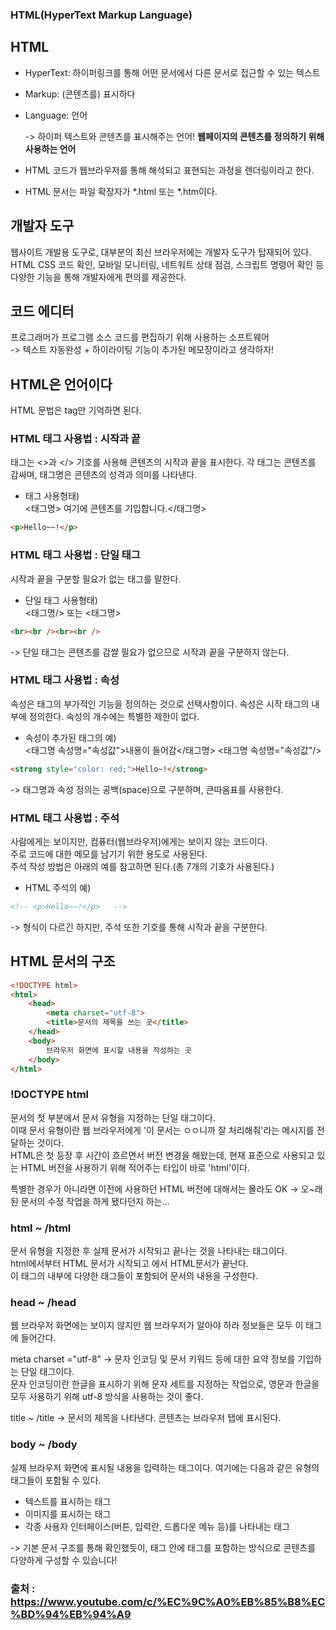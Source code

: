 ### HTML(HyperText Markup Language)

## HTML
- HyperText: 하이퍼링크를 통해 어떤 문서에서 다른 문서로 접근할 수 있는 텍스트
- Markup: (콘텐츠를) 표시하다
- Language: 언어

  -> 하이퍼 텍스트와 콘텐츠를 표시해주는 언어! **웹페이지의 콘텐츠를 정의하기 위해 사용하는 언어**

* HTML 코드가 웹브라우저를 통해 해석되고 표현되는 과정을 렌더링이라고 한다.

* HTML 문서는 파일 확장자가 *.html 또는 *.htm이다.

## 개발자 도구
웹사이트 개발용 도구로, 대부분의 최신 브라우저에는 개발자 도구가 탑재되어 있다.  
HTML CSS 코드 확인, 모바일 모니터링, 네트워트 상태 점검, 스크립트 명령어 확인 등 다양한 기능을 통해 개발자에게 편의를 제공한다.

## 코드 에디터
프로그래머가 프로그램 소스 코드를 편집하기 위해 사용하는 소프트웨어   
 -> 텍스트 자동완성 + 하이라이팅 기능이 추가된 메모장이라고 생각하자!

## HTML은 언어이다
HTML 문법은 tag만 기억하면 된다. 

###  HTML 태그 사용법 : 시작과 끝
태그는 <>과 </> 기호를 사용해 콘텐츠의 시작과 끝을 표시한다.
각 태그는 콘텐츠를 감싸며, 태그명은 콘텐츠의 성격과 의미를 나타낸다.   
* 태그 사용형태)  
<태그명> 여기에 콘텐츠를 기입합니다.</태그명>
```html
<p>Hello~~!</p>
```

### HTML 태그 사용법 : 단일 태그
시작과 끝을 구분할 필요가 없는 태그를 말한다.
* 단일 태그 사용형태)  
<태그명/> 또는 <태그명>   
```html
<br><br /><br><br />
```
 -> 단일 태그는 콘텐츠를 감쌀 필요가 없으므로 시작과 끝을 구분하지 않는다.

### HTML 태그 사용법 : 속성
속성은 태그의 부가적인 기능을 정의하는 것으로 선택사항이다.
속성은 시작 태그의 내부에 정의한다. 속성의 개수에는 특별한 제한이 없다.
* 속성이 추가된 태그의 예)  
<태그명 속성명="속성값">내용이 들어감</태그명>
<태그명 속성명="속성값"/>
```html
<strong style="color: red;">Hello~!</strong>
```
  
 -> 태그명과 속성 정의는 공백(space)으로 구분하며, 큰따옴표를 사용한다.

### HTML 태그 사용법 : 주석
사람에게는 보이지만, 컴퓨터(웹브라우저)에게는 보이지 않는 코드이다.  
주로 코드에 대한 메모를 남기기 위한 용도로 사용된다.   
주석 작성 방법은 아래의 예를 참고하면 된다.(총 7개의 기호가 사용된다.)
* HTML 주석의 예)  
<!-- 이 사이에 작성한 내용은 주석으로 처리된다. --> 
```html
<!-- <p>Hello~~!</p>   -->
```

 -> 형식이 다르긴 하지만, 주석 또한 기호를 통해 시작과 끝을 구분한다.

## HTML 문서의 구조

```html
<!DOCTYPE html>
<html>
    <head>
        <meta charset="utf-8">
        <title>문서의 제목을 쓰는 곳</title>
    </head>
    <body>
        브라우저 화면에 표시할 내용을 작성하는 곳
    </body>
</html>
```

### !DOCTYPE html
문서의 첫 부분에서 문서 유형을 지정하는 단일 태그이다.   
이때 문서 유형이란 웹 브라우저에게 '이 문서는 ㅇㅇ니까 잘 처리해줘'라는 메시지를 전달하는 것이다.  
HTML은 첫 등장 후 시간이 흐르면서 버전 변경을 해왔는데, 현재 표준으로 사용되고 있는 HTML 버전을 사용하기 위해 적어주는 타입이 바로 'html'이다.

특별한 경우가 아니라면 이전에 사용하던 HTML 버전에 대해서는 몰라도 OK
 -> 오~래된 문서의 수정 작업을 하게 됐다던지 하는...


### html ~ /html
문서 유형을 지정한 후 실제 문서가 시작되고 끝나는 것을 나타내는 태그이다.  
html에서부터 HTML 문서가 시작되고 </html>에서 HTML문서가 끝난다.  
이 태그의 내부에 다양한 태그들이 포함되어 문서의 내용을 구성한다.

### head ~ /head
웹 브라우저 화면에는 보이지 않지만 웹 브라우저가 알아야 하라 정보들은 모두 이 태그에 들어간다.

meta charset ="utf-8"
 -> 문자 인코딩 및 문서 키워드 등에 대한 요약 정보를 기입하는 단일 태그이다.  
문자 인코딩이란 한글을 표시하기 위해 문자 세트를 지정하는 작업으로, 영문과 한글을 모두 사용하기 위해 utf-8 방식을 사용하는 것이 좋다.

title ~ /title
 -> 문서의 제목을 나타낸다. 콘텐츠는 브라우저 탭에 표시된다.

### body ~ /body
실제 브라우저 화면에 표시될 내용을 입력하는 태그이다.
여기에는 다음과 같은 유형의 태그들이 포함될 수 있다.
- 텍스트를 표시하는 태그
- 이미지를 표시하는 태그
- 각종 사용자 인터페이스(버튼, 입력란, 드롭다운 메뉴 등)를 나타내는 태그

-> 기본 문서 구조를 통해 확인했듯이, 태그 안에 태그를 포함하는 방식으로 콘텐츠를 다양하게 구성할 수 있습니다!



### 출처 : https://www.youtube.com/c/%EC%9C%A0%EB%85%B8%EC%BD%94%EB%94%A9
